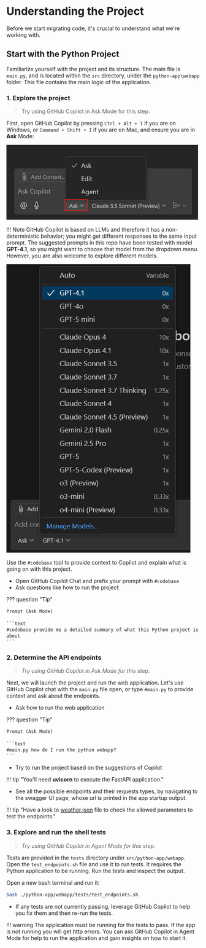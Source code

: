 # Understanding the Project

Before we start migrating code, it's crucial to understand what we're working with.

## Start with the Python Project
Familiarize yourself with the project and its structure. The main file is `main.py`, and is located within the `src` directory, under the `python-app\webapp` folder. This file contains the main logic of the application. 

### 1. Explore the project 

> Try using GitHub Copilot in Ask Mode for this step.

First, open GitHub Copilot by pressing `Ctrl + Alt + I` if you are on Windows, or `Command + Shift + I` if you are on Mac, and ensure you are in **Ask** Mode:

![An image showcasing the three different modes within the GitHub Copilot Chat window](./media/chat-mode-dropdown-ask.png "GitHub Copilot Modes")

!!! Note
    GitHub Copilot is based on LLMs and therefore it has a non-deterministic behavior; you might get different responses to the same input prompt. The suggested prompts in this repo have been tested with model **GPT-4.1**, so you might want to choose that model from the dropdown menu. However, you are also welcome to explore     different models.

![Model choice dropdown](./media/model-choice-dropdown.png)

Use the `#codebase` tool to provide context to Copilot and explain what is going on with this project.

- Open GitHub Copilot Chat and prefix your prompt with `#codebase`
- Ask questions like how to run the project

??? question "Tip"

    Prompt (Ask Mode)

    ```text
    #codebase provide me a detailed summary of what this Python project is about
    ```


### 2. Determine the API endpoints

> *Try using GitHub Copilot in Ask Mode for this step.*

Next, we will launch the project and run the web application. Let's use GitHub Copilot chat with the `main.py` file open, or type `#main.py` to provide context and ask about the endpoints.

- Ask how to run the web application

??? question "Tip"

    Prompt (Ask Mode)

    ```text
    #main.py how do I run the python webapp? 
    ```

- Try to run the project based on the suggestions of Copilot  

!!! tip "You'll need **uvicorn** to execute the FastAPI application."

- See all the possible endpoints and their requests types, by navigating to the swagger UI page, whose url is printed in the app startup output. 

!!! tip "Have a look to [weather.json](https://github.com/microsoft/aitour26-WRK541-real-world-code-migration-with-github-copilot-agent-mode/blob/main/src/python-app/webapp/weather.json) file to check the allowed parameters to test the endpoints."

### 3. Explore and run the shell tests

> *Try using GitHub Copilot in Agent Mode for this step.*

Tests are provided in the `tests` directory under `src/python-app/webapp`. Open the `test_endpoints.sh` file and use it to run tests. It requires the Python application to be running. Run the tests and inspect the output.

Open a new bash terminal and run it:

```bash
bash ./python-app/webapp/tests/test_endpoints.sh
```

- If any tests are not currently passing, leverage GitHub Copilot to help you fix them and then re-run the tests.

!!! warning
    The application must be running for the tests to pass. If the app is not running you will get http errors.
    You can ask GitHub Copilot in Agent Mode for help to run the application and gain insights on how to start it.
